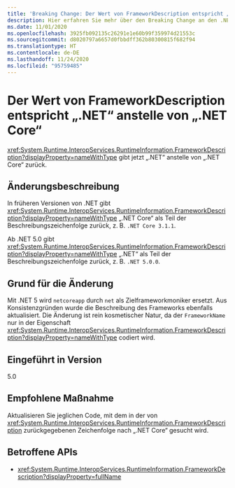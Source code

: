 ```yaml
---
title: 'Breaking Change: Der Wert von FrameworkDescription entspricht „.NET“ anstelle von „.NET Core“'
description: Hier erfahren Sie mehr über den Breaking Change an den .NET-Kernbibliotheken in .NET 5.0, durch den RuntimeInformation.FrameworkDescription jetzt „.NET“ anstelle von „NET Core“ zurückgibt.
ms.date: 11/01/2020
ms.openlocfilehash: 3925fb092135c26291e1e60b99f359974d21553c
ms.sourcegitcommit: d8020797a6657d0fbbdff362b80300815f682f94
ms.translationtype: HT
ms.contentlocale: de-DE
ms.lasthandoff: 11/24/2020
ms.locfileid: "95759485"
---
```

# <a name="frameworkdescriptions-value-is-net-instead-of-net-core"></a>Der Wert von FrameworkDescription entspricht „.NET“ anstelle von „.NET Core“

<xref:System.Runtime.InteropServices.RuntimeInformation.FrameworkDescription?displayProperty=nameWithType> gibt jetzt „.NET“ anstelle von „.NET Core“ zurück.

## <a name="change-description"></a>Änderungsbeschreibung

In früheren Versionen von .NET gibt <xref:System.Runtime.InteropServices.RuntimeInformation.FrameworkDescription?displayProperty=nameWithType> „.NET Core“ als Teil der Beschreibungszeichenfolge zurück, z. B. `.NET Core 3.1.1`.

Ab .NET 5.0 gibt <xref:System.Runtime.InteropServices.RuntimeInformation.FrameworkDescription?displayProperty=nameWithType> „.NET“ als Teil der Beschreibungszeichenfolge zurück, z. B. `.NET 5.0.0`.

## <a name="reason-for-change"></a>Grund für die Änderung

Mit .NET 5 wird `netcoreapp` durch `net` als Zielframeworkmoniker ersetzt. Aus Konsistenzgründen wurde die Beschreibung des Frameworks ebenfalls aktualisiert. Die Änderung ist rein kosmetischer Natur, da der `FrameworkName` nur in der Eigenschaft <xref:System.Runtime.InteropServices.RuntimeInformation.FrameworkDescription?displayProperty=nameWithType> codiert wird.

## <a name="version-introduced"></a>Eingeführt in Version

5.0

## <a name="recommended-action"></a>Empfohlene Maßnahme

Aktualisieren Sie jeglichen Code, mit dem in der von <xref:System.Runtime.InteropServices.RuntimeInformation.FrameworkDescription> zurückgegebenen Zeichenfolge nach „.NET Core“ gesucht wird.

## <a name="affected-apis"></a>Betroffene APIs

- <xref:System.Runtime.InteropServices.RuntimeInformation.FrameworkDescription?displayProperty=fullName>

<!--

### Category

Core .NET libraries

### Affected APIs

- `P:System.Runtime.InteropServices.RuntimeInformation.FrameworkDescription`

-->
